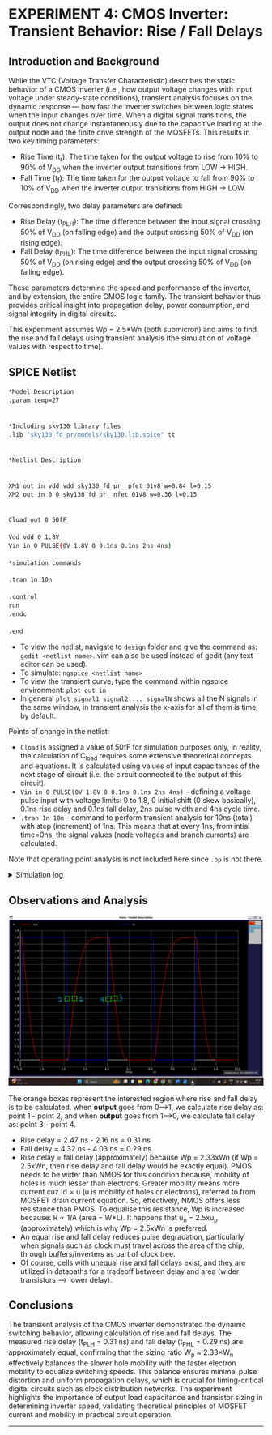 # EXPERIMENT 4: CMOS Inverter: Transient Behavior: Rise / Fall Delays

## Introduction and Background

While the VTC (Voltage Transfer Characteristic) describes the static behavior of a CMOS inverter (i.e., how output voltage changes with input voltage under steady-state conditions), transient analysis focuses on the dynamic response — how fast the inverter switches between logic states when the input changes over time.
When a digital signal transitions, the output does not change instantaneously due to the capacitive loading at the output node and the finite drive strength of the MOSFETs. This results in two key timing parameters:
- Rise Time (t<sub>r</sub>): The time taken for the output voltage to rise from 10% to 90% of V<sub>DD</sub> when the inverter output transitions from LOW → HIGH.
- Fall Time (t<sub>f</sub>): The time taken for the output voltage to fall from 90% to 10% of V<sub>DD</sub> when the inverter output transitions from HIGH → LOW.

Correspondingly, two delay parameters are defined:
- Rise Delay (t<sub>PLH</sub>): The time difference between the input signal crossing 50% of V<sub>DD</sub> (on falling edge) and the output crossing 50% of V<sub>DD</sub> (on rising edge).
- Fall Delay (t<sub>PHL</sub>): The time difference between the input signal crossing 50% of V<sub>DD</sub> (on rising edge) and the output crossing 50% of V<sub>DD</sub> (on falling edge).

These parameters determine the speed and performance of the inverter, and by extension, the entire CMOS logic family. The transient behavior thus provides critical insight into propagation delay, power consumption, and signal integrity in digital circuits.

This experiment assumes Wp = 2.5*Wn (both submicron) and aims to find the rise and fall delays using transient analysis (the simulation of voltage values with respect to time). 

## SPICE Netlist

```bash
*Model Description
.param temp=27


*Including sky130 library files
.lib "sky130_fd_pr/models/sky130.lib.spice" tt


*Netlist Description


XM1 out in vdd vdd sky130_fd_pr__pfet_01v8 w=0.84 l=0.15
XM2 out in 0 0 sky130_fd_pr__nfet_01v8 w=0.36 l=0.15


Cload out 0 50fF

Vdd vdd 0 1.8V
Vin in 0 PULSE(0V 1.8V 0 0.1ns 0.1ns 2ns 4ns)

*simulation commands

.tran 1n 10n

.control
run
.endc

.end
```

- To view the netlist, navigate to `design` folder and give the command as: `gedit <netlist name>`. vim can also be used instead of gedit (any text editor can be used). 
- To simulate: `ngspice <netlist name>`
- To view the transient curve, type the command within ngspice environment: `plot out in`
- In general `plot signal1 signal2 ... signalN` shows all the N signals in the same window, in transient analysis the x-axis for all of them is time, by default.

Points of change in the netlist:
- `Cload` is assigned a value of 50fF for simulation purposes only, in reality, the calculation of C<sub>load</sub> requires some extensive theoretical concepts and equations. It is calculated using values of input capacitances of the next stage of circuit (i.e. the circuit connected to the output of this circuit).
- `Vin in 0 PULSE(0V 1.8V 0 0.1ns 0.1ns 2ns 4ns)` - defining a voltage pulse input with voltage limits: 0 to 1.8, 0 initial shift (0 skew basically), 0.1ns rise delay and 0.1ns fall delay, 2ns pulse width and 4ns cycle time.
- `.tran 1n 10n` - command to perform transient analysis for 10ns (total) with step (increment) of 1ns. This means that at every 1ns, from intial time=0ns, the signal values (node voltages and branch currents) are calculated.

Note that operating point analysis is not included here since `.op` is not there.

<details>
  <summary>Simulation log</summary>

![trans_inv_sim](/images/trans_inv_sim.png)

</details>


## Observations and Analysis

![trans_inv](/images/trans_inv.png)

The orange boxes represent the interested region where rise and fall delay is to be calculated. when **output** goes from 0-->1, we calculate rise delay as: point 1 - point 2, and when **output** goes from 1-->0, 
we calculate fall delay as: point 3 - point 4. 
- Rise delay = 2.47 ns - 2.16 ns = 0.31 ns
- Fall delay = 4.32 ns - 4.03 ns = 0.29 ns
- Rise delay = fall delay (approximately) because Wp = 2.33xWn (if Wp = 2.5xWn, then rise delay and fall delay would be exactly equal). PMOS needs to be wider than NMOS for this condition because, mobility of holes is much lesser than electrons.
Greater mobility means more current cuz Id ∝ u (u is mobility of holes or electrons), referred to from MOSFET drain current equation. So, effectively, NMOS offers less resistance than PMOS. To equalise this resistance, Wp is increased because: R ∝ 1/A (area = W*L).
It happens that u<sub>n</sub> = 2.5xu<sub>p</sub> (approximately) which is why Wp = 2.5xWn is preferred.
- An equal rise and fall delay reduces pulse degradation, particularly when signals such as clock must travel across the area of the chip, through buffers/inverters as part of clock tree.
- Of course, cells with unequal rise and fall delays exist, and they are utilized in datapaths for a tradeoff between delay and area (wider transistors --> lower delay). 

## Conclusions
The transient analysis of the CMOS inverter demonstrated the dynamic switching behavior, allowing calculation of rise and fall delays. The measured rise delay (t<sub>PLH</sub> = 0.31 ns) and fall delay (t<sub>PHL</sub> = 0.29 ns) are approximately equal, confirming that the sizing ratio W<sub>p</sub> ≈ 2.33×W<sub>n</sub> effectively balances the slower hole mobility with the faster electron mobility to equalize switching speeds. This balance ensures minimal pulse distortion and uniform propagation delays, which is crucial for timing-critical digital circuits such as clock distribution networks. The experiment highlights the importance of output load capacitance and transistor sizing in determining inverter speed, validating theoretical principles of MOSFET current and mobility in practical circuit operation.

---
